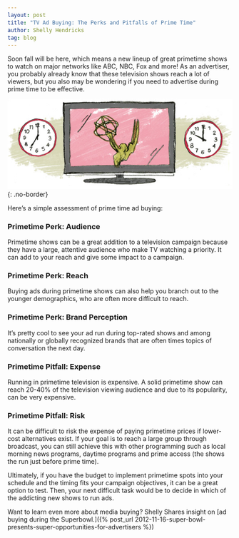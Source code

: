 ```yaml
---
layout: post
title: "TV Ad Buying: The Perks and Pitfalls of Prime Time"
author: Shelly Hendricks
tag: blog
---
```




Soon fall will be here, which means a new lineup of great primetime shows to watch on major networks like ABC, NBC, Fox and more! As an advertiser, you probably already know that these television shows reach a lot of viewers, but you also may be wondering if you need to advertise during prime time to be effective.

![TV Ad Buying Primetime Television](/img/image001.jpg){: .no-border}

Here’s a simple assessment of prime time ad buying:

### Primetime Perk: Audience

Primetime shows can be a great addition to a television campaign because they have a large, attentive audience who make TV watching a priority. It can add to your reach and give some impact to a campaign.

### Primetime Perk: Reach

Buying ads during primetime shows can also help you branch out to the younger demographics, who are often more difficult to reach.

### Primetime Perk: Brand Perception

It’s pretty cool to see your ad run during top-rated shows and among nationally or globally recognized brands that are often times topics of conversation the next day.

### Primetime Pitfall: Expense

Running in primetime television is expensive. A solid primetime show can reach 20-40% of the television viewing audience and due to its popularity, can be very expensive.

### Primetime Pitfall: Risk

It can be difficult to risk the expense of paying primetime prices if lower-cost alternatives exist. If your goal is to reach a large group through broadcast, you can still achieve this with other programming such as local morning news programs, daytime programs and prime access (the shows the run just before prime time).

Ultimately, if you have the budget to implement primetime spots into your schedule and the timing fits your campaign objectives, it can be a great option to test. Then, your next difficult task would be to decide in which of the addicting new shows to run ads.

Want to learn even more about media buying? Shelly Shares insight on [ad buying during the Superbowl.]({% post_url 2012-11-16-super-bowl-presents-super-opportunities-for-advertisers %})
